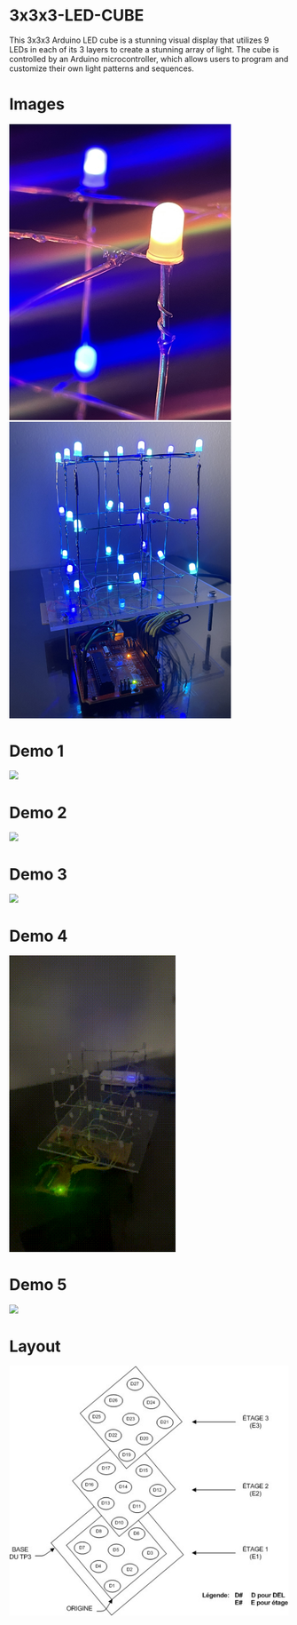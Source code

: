 # 3x3x3-LED-CUBE
This 3x3x3 Arduino LED cube is a stunning visual display that utilizes 9 LEDs in each of its 3 layers to create a stunning array of light. The cube is controlled by an Arduino microcontroller, which allows users to program and customize their own light patterns and sequences.

# Images
<img src="Images/Image1.jpg" width="400"> <img src="Images/Image4.jpg" width="400"> 

# Demo 1
<img src="Images/Demo1.gif" width="300">

# Demo 2
<img src="Images/Demo5.gif" width="300">

# Demo 3
<img src="Images/Demo5.gif" width="300">

# Demo 4
<img src="Images/Demo4.gif" width="300">

# Demo 5
<img src="Images/Demo5.gif" width="300">

# Layout
<img src="Images/Layout.jpg" width="600">
